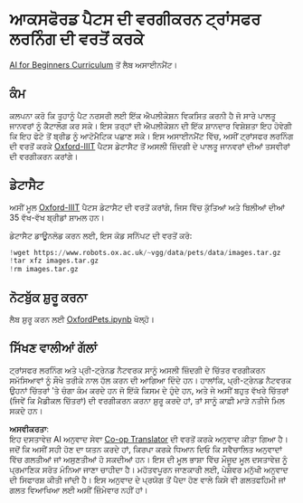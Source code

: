 <!--
CO_OP_TRANSLATOR_METADATA:
{
  "original_hash": "7765935c35fcee69b9fe2d0cfd6963e2",
  "translation_date": "2025-08-26T09:53:25+00:00",
  "source_file": "lessons/4-ComputerVision/08-TransferLearning/lab/README.md",
  "language_code": "pa"
}
-->
# ਆਕਸਫੋਰਡ ਪੈਟਸ ਦੀ ਵਰਗੀਕਰਨ ਟ੍ਰਾਂਸਫਰ ਲਰਨਿੰਗ ਦੀ ਵਰਤੋਂ ਕਰਕੇ

[AI for Beginners Curriculum](https://github.com/microsoft/ai-for-beginners) ਤੋਂ ਲੈਬ ਅਸਾਈਨਮੈਂਟ।

## ਕੰਮ

ਕਲਪਨਾ ਕਰੋ ਕਿ ਤੁਹਾਨੂੰ ਪੈਟ ਨਰਸਰੀ ਲਈ ਇੱਕ ਐਪਲੀਕੇਸ਼ਨ ਵਿਕਸਿਤ ਕਰਨੀ ਹੈ ਜੋ ਸਾਰੇ ਪਾਲਤੂ ਜਾਨਵਰਾਂ ਨੂੰ ਕੈਟਾਲੌਗ ਕਰ ਸਕੇ। ਇਸ ਤਰ੍ਹਾਂ ਦੀ ਐਪਲੀਕੇਸ਼ਨ ਦੀ ਇੱਕ ਸ਼ਾਨਦਾਰ ਵਿਸ਼ੇਸ਼ਤਾ ਇਹ ਹੋਵੇਗੀ ਕਿ ਇਹ ਫੋਟੋ ਤੋਂ ਬ੍ਰੀਡ ਨੂੰ ਆਟੋਮੈਟਿਕ ਪਛਾਣ ਸਕੇ। ਇਸ ਅਸਾਈਨਮੈਂਟ ਵਿੱਚ, ਅਸੀਂ ਟ੍ਰਾਂਸਫਰ ਲਰਨਿੰਗ ਦੀ ਵਰਤੋਂ ਕਰਕੇ [Oxford-IIIT](https://www.robots.ox.ac.uk/~vgg/data/pets/) ਪੈਟਸ ਡੇਟਾਸੈਟ ਤੋਂ ਅਸਲੀ ਜ਼ਿੰਦਗੀ ਦੇ ਪਾਲਤੂ ਜਾਨਵਰਾਂ ਦੀਆਂ ਤਸਵੀਰਾਂ ਦੀ ਵਰਗੀਕਰਨ ਕਰਾਂਗੇ।

## ਡੇਟਾਸੈਟ

ਅਸੀਂ ਮੂਲ [Oxford-IIIT](https://www.robots.ox.ac.uk/~vgg/data/pets/) ਪੈਟਸ ਡੇਟਾਸੈਟ ਦੀ ਵਰਤੋਂ ਕਰਾਂਗੇ, ਜਿਸ ਵਿੱਚ ਕੁੱਤਿਆਂ ਅਤੇ ਬਿਲੀਆਂ ਦੀਆਂ 35 ਵੱਖ-ਵੱਖ ਬ੍ਰੀਡਾਂ ਸ਼ਾਮਲ ਹਨ।

ਡੇਟਾਸੈਟ ਡਾਊਨਲੋਡ ਕਰਨ ਲਈ, ਇਸ ਕੋਡ ਸਨਿੱਪਟ ਦੀ ਵਰਤੋਂ ਕਰੋ:

```python
!wget https://www.robots.ox.ac.uk/~vgg/data/pets/data/images.tar.gz
!tar xfz images.tar.gz
!rm images.tar.gz
```

## ਨੋਟਬੁੱਕ ਸ਼ੁਰੂ ਕਰਨਾ

ਲੈਬ ਸ਼ੁਰੂ ਕਰਨ ਲਈ [OxfordPets.ipynb](../../../../../../lessons/4-ComputerVision/08-TransferLearning/lab/OxfordPets.ipynb) ਖੋਲ੍ਹੋ।

## ਸਿੱਖਣ ਵਾਲੀਆਂ ਗੱਲਾਂ

ਟ੍ਰਾਂਸਫਰ ਲਰਨਿੰਗ ਅਤੇ ਪ੍ਰੀ-ਟ੍ਰੇਨਡ ਨੈਟਵਰਕ ਸਾਨੂੰ ਅਸਲੀ ਜ਼ਿੰਦਗੀ ਦੇ ਚਿੱਤਰ ਵਰਗੀਕਰਨ ਸਮੱਸਿਆਵਾਂ ਨੂੰ ਸੌਖੇ ਤਰੀਕੇ ਨਾਲ ਹੱਲ ਕਰਨ ਦੀ ਆਗਿਆ ਦਿੰਦੇ ਹਨ। ਹਾਲਾਂਕਿ, ਪ੍ਰੀ-ਟ੍ਰੇਨਡ ਨੈਟਵਰਕ ਉਹਨਾਂ ਚਿੱਤਰਾਂ 'ਤੇ ਚੰਗਾ ਕੰਮ ਕਰਦੇ ਹਨ ਜੋ ਇੱਕੋ ਕਿਸਮ ਦੇ ਹੁੰਦੇ ਹਨ, ਅਤੇ ਜੇ ਅਸੀਂ ਬਹੁਤ ਵੱਖਰੇ ਚਿੱਤਰਾਂ (ਜਿਵੇਂ ਕਿ ਮੈਡੀਕਲ ਚਿੱਤਰਾਂ) ਦੀ ਵਰਗੀਕਰਨ ਕਰਨਾ ਸ਼ੁਰੂ ਕਰਦੇ ਹਾਂ, ਤਾਂ ਸਾਨੂੰ ਕਾਫ਼ੀ ਮਾੜੇ ਨਤੀਜੇ ਮਿਲ ਸਕਦੇ ਹਨ।

**ਅਸਵੀਕਰਤਾ**:  
ਇਹ ਦਸਤਾਵੇਜ਼ AI ਅਨੁਵਾਦ ਸੇਵਾ [Co-op Translator](https://github.com/Azure/co-op-translator) ਦੀ ਵਰਤੋਂ ਕਰਕੇ ਅਨੁਵਾਦ ਕੀਤਾ ਗਿਆ ਹੈ। ਜਦੋਂ ਕਿ ਅਸੀਂ ਸਹੀ ਹੋਣ ਦਾ ਯਤਨ ਕਰਦੇ ਹਾਂ, ਕਿਰਪਾ ਕਰਕੇ ਧਿਆਨ ਦਿਓ ਕਿ ਸਵੈਚਾਲਿਤ ਅਨੁਵਾਦਾਂ ਵਿੱਚ ਗਲਤੀਆਂ ਜਾਂ ਅਸੁਣਤੀਆਂ ਹੋ ਸਕਦੀਆਂ ਹਨ। ਇਸ ਦੀ ਮੂਲ ਭਾਸ਼ਾ ਵਿੱਚ ਮੌਜੂਦ ਮੂਲ ਦਸਤਾਵੇਜ਼ ਨੂੰ ਪ੍ਰਮਾਣਿਕ ਸਰੋਤ ਮੰਨਿਆ ਜਾਣਾ ਚਾਹੀਦਾ ਹੈ। ਮਹੱਤਵਪੂਰਨ ਜਾਣਕਾਰੀ ਲਈ, ਪੇਸ਼ੇਵਰ ਮਨੁੱਖੀ ਅਨੁਵਾਦ ਦੀ ਸਿਫਾਰਸ਼ ਕੀਤੀ ਜਾਂਦੀ ਹੈ। ਇਸ ਅਨੁਵਾਦ ਦੇ ਪ੍ਰਯੋਗ ਤੋਂ ਪੈਦਾ ਹੋਣ ਵਾਲੇ ਕਿਸੇ ਵੀ ਗਲਤਫਹਿਮੀ ਜਾਂ ਗਲਤ ਵਿਆਖਿਆ ਲਈ ਅਸੀਂ ਜ਼ਿੰਮੇਵਾਰ ਨਹੀਂ ਹਾਂ।